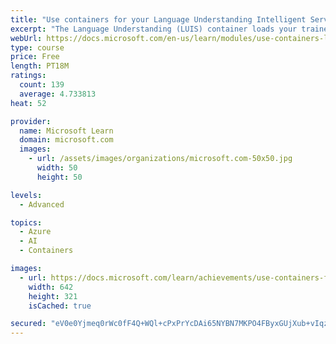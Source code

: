 ```yaml
---
title: "Use containers for your Language Understanding Intelligent Service (LUIS) Apps"
excerpt: "The Language Understanding (LUIS) container loads your trained or published Language Understanding model. As a LUIS app, the docker container provides access to the query predictions from the container's API endpoints"
webUrl: https://docs.microsoft.com/en-us/learn/modules/use-containers-language-understanding-intelligent-service-apps/
type: course
price: Free
length: PT18M
ratings:
  count: 139
  average: 4.733813
heat: 52

provider:
  name: Microsoft Learn
  domain: microsoft.com
  images:
    - url: /assets/images/organizations/microsoft.com-50x50.jpg
      width: 50
      height: 50

levels:
  - Advanced

topics:
  - Azure
  - AI
  - Containers

images:
  - url: https://docs.microsoft.com/learn/achievements/use-containers-for-your-language-understanding-intelligent-service-luis-apps-social.png
    width: 642
    height: 321
    isCached: true

secured: "eV0e0Yjmeq0rWc0fF4Q+WQl+cPxPrYcDAi65NYBN7MKPO4FByxGUjXub+vIqzOkrCcVECLMGaQnSU48pSXS1R2xKZh6uj+tPhVqPwA3X+kiTuc6JibzomndbEl+UI+oyUNGruV3uQ66NUm8/G7EdhNX/pZ0Cj6AjGB78fUC8SgQTqAkjooUO5xkxYH62m8bfdNFkzKN+dRvefqRWjCdsORdm0Lk3qpd3SQorjkOWPgMUdEtd9lo4Jn744z2pZpeKVPdDLCNIBdaBuG/RgASn0cBfUdP/ZOLFA41dNy5/OctOkZ0QEeZZY/mGB5J653Eog4xwmxZgMJ6KIKZZ9o8z81PdRyoSDq5Z0Y2cUFIy7Rkju861s7/fUZmA5x3ncEVRrj1icBJkuTEpCpAjvMK3NW7d8nkacKmiCk1LGXlgedI=;6OjqrDRyx94CfynhqQk+Lw=="
---
```


